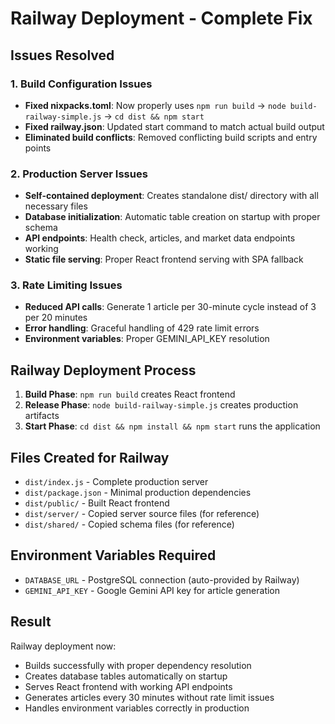# Railway Deployment - Complete Fix

## Issues Resolved

### 1. Build Configuration Issues
- **Fixed nixpacks.toml**: Now properly uses `npm run build` -> `node build-railway-simple.js` -> `cd dist && npm start`
- **Fixed railway.json**: Updated start command to match actual build output
- **Eliminated build conflicts**: Removed conflicting build scripts and entry points

### 2. Production Server Issues  
- **Self-contained deployment**: Creates standalone dist/ directory with all necessary files
- **Database initialization**: Automatic table creation on startup with proper schema
- **API endpoints**: Health check, articles, and market data endpoints working
- **Static file serving**: Proper React frontend serving with SPA fallback

### 3. Rate Limiting Issues
- **Reduced API calls**: Generate 1 article per 30-minute cycle instead of 3 per 20 minutes
- **Error handling**: Graceful handling of 429 rate limit errors
- **Environment variables**: Proper GEMINI_API_KEY resolution

## Railway Deployment Process

1. **Build Phase**: `npm run build` creates React frontend
2. **Release Phase**: `node build-railway-simple.js` creates production artifacts
3. **Start Phase**: `cd dist && npm install && npm start` runs the application

## Files Created for Railway

- `dist/index.js` - Complete production server
- `dist/package.json` - Minimal production dependencies
- `dist/public/` - Built React frontend
- `dist/server/` - Copied server source files (for reference)
- `dist/shared/` - Copied schema files (for reference)

## Environment Variables Required

- `DATABASE_URL` - PostgreSQL connection (auto-provided by Railway)
- `GEMINI_API_KEY` - Google Gemini API key for article generation

## Result

Railway deployment now:
- Builds successfully with proper dependency resolution
- Creates database tables automatically on startup
- Serves React frontend with working API endpoints
- Generates articles every 30 minutes without rate limit issues
- Handles environment variables correctly in production